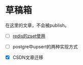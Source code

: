 # 草稿箱

在这里的文章，不会被publish。

- [ ] [redis的zset使用](https://articles.zsxq.com/id_tfqv4np6li74.html)
- [ ] postgre中upsert的两种实现方式

- [x] CSDN文章迁移
